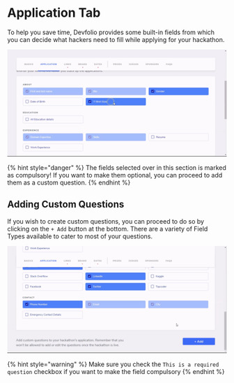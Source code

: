 # Application Tab

To help you save time, Devfolio provides some built-in fields from which you can decide what hackers need to fill while applying for your hackathon.

![](../.gitbook/assets/application-p1.gif)

{% hint style="danger" %}
The fields selected over in this section is marked as compulsory! If you want to make them optional, you can proceed to add them as a custom question.
{% endhint %}

## Adding Custom Questions

If you wish to create custom questions, you can proceed to do so by clicking on the `+ Add` button at the bottom. There are a variety of Field Types available to cater to most of your questions.

![](../.gitbook/assets/application-p2.gif)

{% hint style="warning" %}
Make sure you check the `This is a required question` checkbox if you want to make the field compulsory
{% endhint %}

